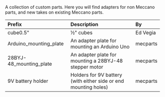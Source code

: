A collection of custom parts. Here you will find adapters for non Meccano parts, and new takes on existing Meccano parts.

Prefix | Description | By
:--- | :--- | :---
cube0.5" | &frac12;" cubes | Ed Vegia
Arduino_mounting_plate | An adapter plate for mounting an Arduino Uno | mecparts
28BYJ-48_mounting_plate | An adapter plate for mounting a 28BYJ-48 stepper motor | mecparts
9V battery holder | Holders for 9V battery (with either side or end mounting holes) | mecparts


